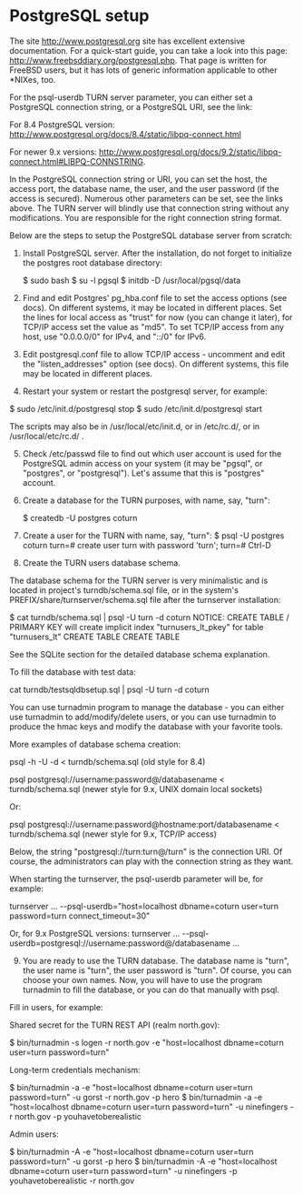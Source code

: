 # PostgreSQL setup

The site http://www.postgresql.org site has excellent extensive documentation. 
For a quick-start guide, you can take a look into this page: 
http://www.freebsddiary.org/postgresql.php. That page is written for 
FreeBSD users, but it has lots of generic information applicable to other 
*NIXes, too.

For the psql-userdb TURN server parameter, you can either set a PostgreSQL 
connection string, or a PostgreSQL URI, see the link:

For 8.4 PostgreSQL version:
http://www.postgresql.org/docs/8.4/static/libpq-connect.html

For newer 9.x versions: 
http://www.postgresql.org/docs/9.2/static/libpq-connect.html#LIBPQ-CONNSTRING.

In the PostgreSQL connection string or URI, you can set the host, the 
access port, the database name, the user, and the user password 
(if the access is secured). Numerous other parameters can be set, 
see the links above. The TURN server will blindly use that connection 
string without any modifications. You are responsible for the right 
connection string format.

Below are the steps to setup the PostgreSQL database server from scratch:

1) Install PostgreSQL server. After the installation, do not forget to
initialize the postgres root database directory:

	$ sudo bash
	$ su -l pgsql
	$ initdb -D /usr/local/pgsql/data

2) Find and edit Postgres' pg_hba.conf file to set the access options 
(see docs). On different systems, it may be located in different places.
Set the lines for local access as "trust" for now (you can change it later), 
for TCP/IP access set the value as "md5".
To set TCP/IP access from any host, use "0.0.0.0/0" for IPv4, and "::/0" 
for IPv6.

3) Edit postgresql.conf file to allow TCP/IP access - uncomment and edit 
the "listen_addresses" option (see docs). On different systems, this file 
may be located in different places.

4) Restart your system or restart the postgresql server, for example:

  $ sudo /etc/init.d/postgresql stop
  $ sudo /etc/init.d/postgresql start
  
  The scripts may also be in /usr/local/etc/init.d, or in /etc/rc.d/, or
  in /usr/local/etc/rc.d/ .

5) Check /etc/passwd file to find out which user account is used for the 
PostgreSQL admin access on your system (it may be "pgsql", or "postgres", 
or "postgresql"). Let's assume that this is "postgres" account.

6) Create a database for the TURN purposes, with name, say, "turn":

   $ createdb -U postgres coturn

7) Create a user for the TURN with name, say, "turn":
   $ psql -U postgres coturn
     turn=# create user turn with password 'turn';
     turn=# 
     Ctrl-D

8) Create the TURN users database schema.

The database schema for the TURN server is very minimalistic and is located 
in project's turndb/schema.sql file, or in the system's 
PREFIX/share/turnserver/schema.sql file after the turnserver installation:

$ cat turndb/schema.sql | psql -U turn -d coturn
	NOTICE:  CREATE TABLE / PRIMARY KEY will create implicit index "turnusers_lt_pkey" for table "turnusers_lt"
	CREATE TABLE
	CREATE TABLE

See the SQLite section for the detailed database schema explanation.

To fill the database with test data:

cat turndb/testsqldbsetup.sql | psql -U turn -d coturn

You can use turnadmin program to manage the database - you can either use 
turnadmin to add/modify/delete users, or you can use turnadmin to produce 
the hmac keys and modify the database with your favorite tools.

More examples of database schema creation:

psql -h <host> -U <db-user> -d <database-name>  < turndb/schema.sql
(old style for 8.4)

psql postgresql://username:password@/databasename < turndb/schema.sql
(newer style for 9.x, UNIX domain local sockets)

Or:

psql postgresql://username:password@hostname:port/databasename < turndb/schema.sql
(newer style for 9.x, TCP/IP access)

Below, the string "postgresql://turn:turn@/turn" is the connection URI. 
Of course, the administrators can play with the connection string as they want.

When starting the turnserver, the psql-userdb parameter will be, for example:

turnserver ... --psql-userdb="host=localhost dbname=coturn user=turn password=turn connect_timeout=30"

Or, for 9.x PostgreSQL versions: 
turnserver ... --psql-userdb=postgresql://username:password@/databasename ...

9) You are ready to use the TURN database. The database name is "turn",
the user name is "turn", the user password is "turn". Of course, you can 
choose your own names. Now, you will have to use the program turnadmin to fill the 
database, or you can do that manually with psql.

Fill in users, for example:

  Shared secret for the TURN REST API (realm north.gov):
  
  $ bin/turnadmin -s logen -r north.gov -e "host=localhost dbname=coturn user=turn password=turn"
  
  Long-term credentials mechanism:
  
  $ bin/turnadmin -a -e "host=localhost dbname=coturn user=turn password=turn" -u gorst -r north.gov -p hero
  $ bin/turnadmin -a -e "host=localhost dbname=coturn user=turn password=turn" -u ninefingers -r north.gov -p youhavetoberealistic
  
  Admin users:
   
  $ bin/turnadmin -A -e "host=localhost dbname=coturn user=turn password=turn" -u gorst -p hero
  $ bin/turnadmin -A -e "host=localhost dbname=coturn user=turn password=turn" -u ninefingers -p youhavetoberealistic -r north.gov

